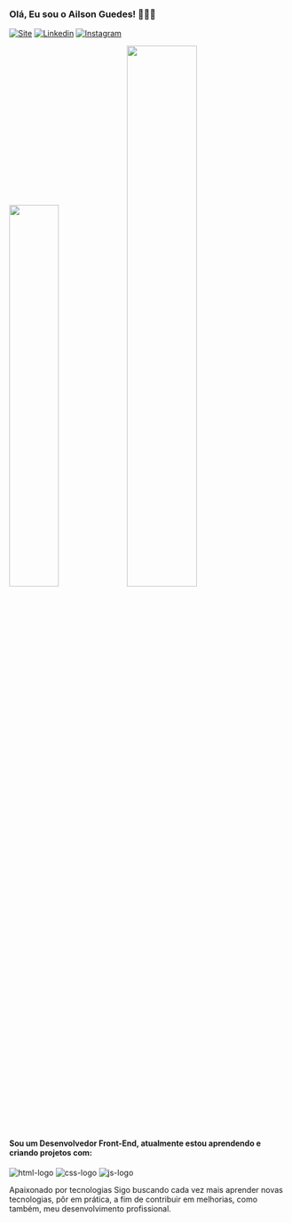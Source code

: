 
### Olá, Eu sou o Ailson Guedes! 🧑🏻‍💻

[![Site](https://img.shields.io/website?label=AilsonGuedes.com.br&style=for-the-badge&url=https://sujeitoprogramador.com/)](https://ailsonguedes.com.br)
[![Linkedin](https://img.shields.io/badge/LinkedIn-0077B5?style=for-the-badge&logo=linkedin&logoColor=white)](https://www.linkedin.com/in/ailson-guedes)
[![Instagram](https://img.shields.io/badge/Instagram-E4405F?style=for-the-badge&logo=instagram&logoColor=white)](https://www.instagram.com/ailsonguedessilva)

<img width="42%" src="https://github-readme-stats.vercel.app/api?username=ailsonguedes17&show_icons=true&theme=dracula&include_all_commits=true&count_private=true"/><img width="50%" src="https://github-readme-stats.vercel.app/api/top-langs/?username=ailsonguedes17&layout=compact&langs_count=16&theme=dracula"/>

#### Sou um Desenvolvedor Front-End, atualmente estou aprendendo e criando projetos com: 

<img src="https://img.shields.io/badge/HTML5-E34F26?style=for-the-badge&logo=html5&logoColor=white" alt="html-logo" /> <img src="https://img.shields.io/badge/CSS3-1572B6?style=for-the-badge&logo=css3&logoColor=white" alt="css-logo" />
<img src="https://img.shields.io/badge/JavaScript-F7DF1E?style=for-the-badge&logo=javascript&logoColor=black" alt="js-logo" />

Apaixonado por tecnologias Sigo buscando cada vez mais aprender novas tecnologias, pôr em prática, a fim de contribuir em melhorias, como também, meu desenvolvimento profissional.





